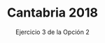 ---
title: Cantabria 2018
url: "/recursos-fisica-quimica/oposiciones/fisica/cantabria-2018-o2-e3"
subtitle: Ejercicio 3 de la Opción 2
summary: "Ejercicio 3 de la Opción 2."
authors:
- rodrigo-alcaraz-de-la-osa
- jesica-sanchez-mazon
tags:
- oposiciones
- electromagnetismo
categories:
- Física

_build:
  render: never

# Optional external URL for project (replaces project detail page).
external_link: "https://rodrigoalcarazdelaosa.me/recursos-fisica-quimica/oposiciones/fisica/cantabria-2018-o2-e3/cantabria-2018-o2-e3.pdf"
---